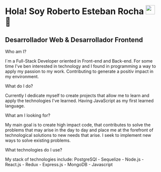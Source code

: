 <h1>Hola! Soy Roberto Esteban Rocha <img src="https://raw.githubusercontent.com/iampavangandhi/iampavangandhi/master/gifs/Hi.gif" width="30px"> 🚀</h1>
<h2>Desarrollador Web & Desarrollador Frontend</h2>

Who am I?

I´m a Full-Stack Developer oriented in Front-end and Back-end.
For some time I've ben interested in technology and I found in programming a way to apply my passion to my work. Contributing to generate a positiv impact in my environment.

What do I do?

Currently I dedicate myself to create projects that allow me to learn and apply the technologies I've learned. Having JavaScript as my first learned language.

What am I looking for?

My main goal is to create high impact code, that contributes to solve the problems that may arise in the day to day and place me at the forefront of technological solutions to new needs that arise.
I seek to implement new ways to solve existing problems.

What technologies do I use?

My stack of technologies include:
PostgreSQl - Sequelize - Node.js - React.js - Redux - Express.js - MongoDB - Javascript

<!--
**ElRobertRocha91/ElRobertRocha91** is a ✨ _special_ ✨ repository because its `README.md` (this file) appears on your GitHub profile.

Here are some ideas to get you started:

- 🔭 I’m currently working on ...
- 🌱 I’m currently learning ...
- 👯 I’m looking to collaborate on ...
- 🤔 I’m looking for help with ...
- 💬 Ask me about ...
- 📫 How to reach me: ...
- 😄 Pronouns: ...
- ⚡ Fun fact: ...
-->
